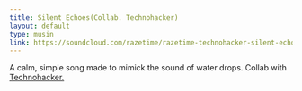 ```yaml
---
title: Silent Echoes(Collab. Technohacker)
layout: default
type: musin
link: https://soundcloud.com/razetime/razetime-technohacker-silent-echoes
---
```


A calm, simple song made to mimick the sound of water drops. Collab with <a href="http://technohackerblog.blogspot.in">Technohacker.</a>
